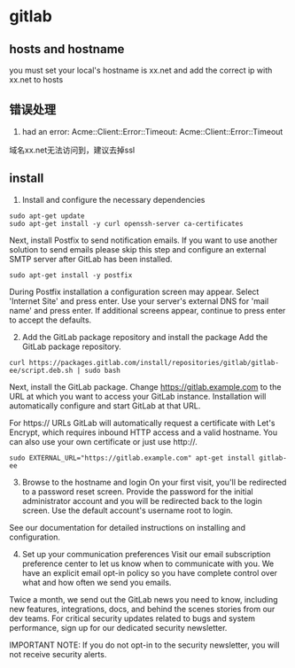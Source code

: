 gitlab
==============
## hosts and hostname
you must set your local's hostname is xx.net and add the correct ip with xx.net to hosts

## 错误处理

1. had an error: Acme::Client::Error::Timeout: Acme::Client::Error::Timeout

域名xx.net无法访问到，建议去掉ssl

## install

1. Install and configure the necessary dependencies
```
sudo apt-get update
sudo apt-get install -y curl openssh-server ca-certificates
```
Next, install Postfix to send notification emails. If you want to use another solution to send emails please skip this step and configure an external SMTP server after GitLab has been installed.
```
sudo apt-get install -y postfix
```
During Postfix installation a configuration screen may appear. Select 'Internet Site' and press enter. Use your server's external DNS for 'mail name' and press enter. If additional screens appear, continue to press enter to accept the defaults.

2. Add the GitLab package repository and install the package
Add the GitLab package repository.
```
curl https://packages.gitlab.com/install/repositories/gitlab/gitlab-ee/script.deb.sh | sudo bash
```
Next, install the GitLab package. Change https://gitlab.example.com to the URL at which you want to access your GitLab instance. Installation will automatically configure and start GitLab at that URL.

For https:// URLs GitLab will automatically request a certificate with Let's Encrypt, which requires inbound HTTP access and a valid hostname. You can also use your own certificate or just use http://.
```
sudo EXTERNAL_URL="https://gitlab.example.com" apt-get install gitlab-ee
```
3. Browse to the hostname and login
On your first visit, you'll be redirected to a password reset screen. Provide the password for the initial administrator account and you will be redirected back to the login screen. Use the default account's username root to login.

See our documentation for detailed instructions on installing and configuration.

4. Set up your communication preferences
Visit our email subscription preference center to let us know when to communicate with you. We have an explicit email opt-in policy so you have complete control over what and how often we send you emails.

Twice a month, we send out the GitLab news you need to know, including new features, integrations, docs, and behind the scenes stories from our dev teams. For critical security updates related to bugs and system performance, sign up for our dedicated security newsletter.

IMPORTANT NOTE: If you do not opt-in to the security newsletter, you will not receive security alerts.